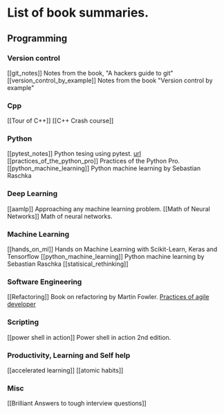 # List of book summaries. 

## Programming
### Version control
[[git_notes]] Notes from the book, "A hackers guide to git"
[[version_control_by_example]] Notes from the book "Version control by example"

### Cpp
[[Tour of C++]]
[[C++ Crash course]]

### Python
[[pytest_notes]] Python tesing using pytest. [url](https://blog.abhilashbabuj.com/Notes/pytest.html)
[[practices_of_the_python_pro]] Practices of the Python Pro.
[[python_machine_learning]] Python machine learning by Sebastian Raschka

### Deep Learning
[[aamlp]] Approaching any machine learning problem.
[[Math of Neural Networks]] Math of neural networks.

### Machine Learning
[[hands_on_ml]] Hands on Machine Learning with Scikit-Learn, Keras and Tensorflow
[[python_machine_learning]] Python machine learning by Sebastian Raschka
[[statisical_rethinking]]

### Software Engineering
[[Refactoring]] Book on refactoring by Martin Fowler.
[Practices of agile developer](https://blog.abhilashbabuj.com/Notes/practices_of_agile_developer.html)

### Scripting
[[power shell in action]] Power shell in action 2nd edition.

### Productivity, Learning and Self help
[[accelerated learning]]
[[atomic habits]]

### Misc
[[Brilliant Answers to tough interview questions]]